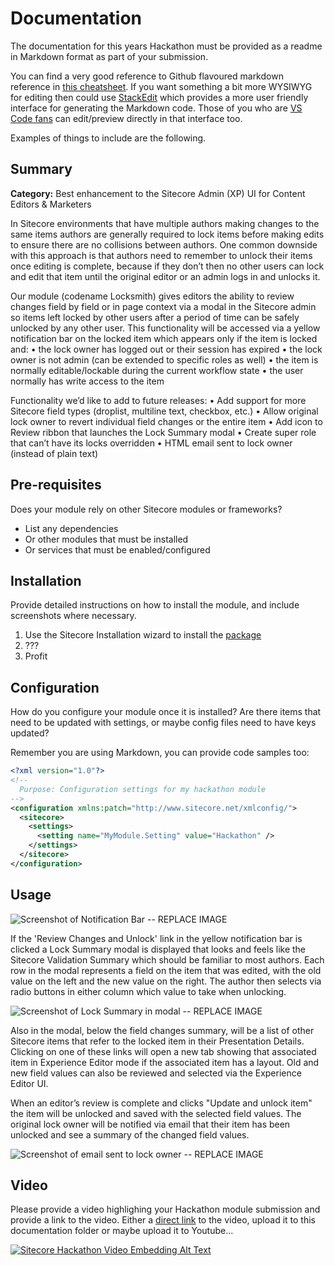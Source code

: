 # Documentation

The documentation for this years Hackathon must be provided as a readme in Markdown format as part of your submission. 

You can find a very good reference to Github flavoured markdown reference in [this cheatsheet](https://github.com/adam-p/markdown-here/wiki/Markdown-Cheatsheet). If you want something a bit more WYSIWYG for editing then could use [StackEdit](https://stackedit.io/app) which provides a more user friendly interface for generating the Markdown code. Those of you who are [VS Code fans](https://code.visualstudio.com/docs/languages/markdown#_markdown-preview) can edit/preview directly in that interface too.

Examples of things to include are the following.

## Summary

**Category:** Best enhancement to the Sitecore Admin (XP) UI for Content Editors & Marketers

In Sitecore environments that have multiple authors making changes to the same items authors are generally required to lock items before making edits to ensure there are no collisions between authors. One common downside with this approach is that authors need to remember to unlock their items once editing is complete, because if they don’t then no other users can lock and edit that item until the original editor or an admin logs in and unlocks it.

Our module (codename Locksmith) gives editors the ability to review changes field by field or in page context via a modal in the Sitecore admin so items left locked by other users after a period of time can be safely unlocked by any other user. This functionality will be accessed via a yellow notification bar on the locked item which appears only if the item is locked and: 
	•	the lock owner has logged out or their session has expired
	•	the lock owner is not admin (can be extended to specific roles as well)
	•	the item is normally editable/lockable during the current workflow state
	•	the user normally has write access to the item

Functionality we’d like to add to future releases: 
	•	Add support for more Sitecore field types (droplist, multiline text, checkbox, etc.)
	•	Allow original lock owner to revert individual field changes or the entire item
	•	Add icon to Review ribbon that launches the Lock Summary modal
	•	Create super role that can’t have its locks overridden
	•	HTML email sent to lock owner (instead of plain text)


## Pre-requisites

Does your module rely on other Sitecore modules or frameworks?

- List any dependencies
- Or other modules that must be installed
- Or services that must be enabled/configured

## Installation

Provide detailed instructions on how to install the module, and include screenshots where necessary.

1. Use the Sitecore Installation wizard to install the [package](#link-to-package)
2. ???
3. Profit

## Configuration

How do you configure your module once it is installed? Are there items that need to be updated with settings, or maybe config files need to have keys updated?

Remember you are using Markdown, you can provide code samples too:

```xml
<?xml version="1.0"?>
<!--
  Purpose: Configuration settings for my hackathon module
-->
<configuration xmlns:patch="http://www.sitecore.net/xmlconfig/">
  <sitecore>
    <settings>
      <setting name="MyModule.Setting" value="Hackathon" />
    </settings>
  </sitecore>
</configuration>
```

## Usage

![Screenshot of Notification Bar -- REPLACE IMAGE](images/hackathon.png?raw=true "Hackathon Logo")

If the 'Review Changes and Unlock' link in the yellow notification bar is clicked a Lock Summary modal is displayed that looks and feels like the Sitecore Validation Summary which should be familiar to most authors. 
Each row in the modal represents a field on the item that was edited, with the old value on the left and the new value on the right. 
The author then selects via radio buttons in either column which value to take when unlocking.

![Screenshot of Lock Summary in modal -- REPLACE IMAGE](images/hackathon.png?raw=true "Hackathon Logo")

Also in the modal, below the field changes summary, will be a list of other Sitecore items that refer to the locked item in their Presentation Details. 
Clicking on one of these links will open a new tab showing that associated item in Experience Editor mode if the associated item has a layout. 
Old and new field values can also be reviewed and selected via the Experience Editor UI.

When an editor’s review is complete and clicks "Update and unlock item" the item will be unlocked and saved with the selected field values. 
The original lock owner will be notified via email that their item has been unlocked and see a summary of the changed field values.

![Screenshot of email sent to lock owner -- REPLACE IMAGE](images/hackathon.png?raw=true "Hackathon Logo")

## Video

Please provide a video highlighing your Hackathon module submission and provide a link to the video. Either a [direct link](https://www.youtube.com/watch?v=EpNhxW4pNKk) to the video, upload it to this documentation folder or maybe upload it to Youtube...

[![Sitecore Hackathon Video Embedding Alt Text](https://img.youtube.com/vi/EpNhxW4pNKk/0.jpg)](https://www.youtube.com/watch?v=EpNhxW4pNKk)
